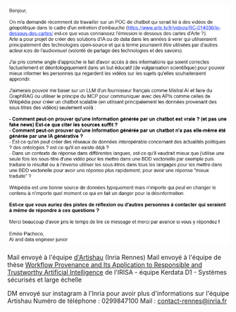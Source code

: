 ![mail envoyé](../ressources/mail.png)

Mail envoyé à l'équipe [d'Artishau](https://team.inria.fr/artishau/team/) (Inria Rennes) 
Mail envoyé à l'équipe de thèse [Workflow Provenance and Its Application to Responsible and Trustworthy Artificial Intelligence](https://www.irisa.fr/phd-subject/2025-01/workflow-provenance-and-its-application-responsible-and-trustworthy-artificial) de l'IRISA - équipe Kerdata D1 - Systèmes sécurisés et large échelle

DM envoyé sur instagram à l'Inria pour avoir plus d'informations sur l'équipe Artishau
Numéro de téléphone : 0299847100
Mail : contact-rennes@inria.fr